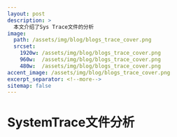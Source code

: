 ```yaml
---
layout: post
description: > 
  本文介绍了Sys Trace文件的分析
image: 
  path: /assets/img/blog/blogs_trace_cover.png
  srcset: 
    1920w: /assets/img/blog/blogs_trace_cover.png
    960w:  /assets/img/blog/blogs_trace_cover.png
    480w:  /assets/img/blog/blogs_trace_cover.png
accent_image: /assets/img/blog/blogs_trace_cover.png
excerpt_separator: <!--more-->
sitemap: false
---
```

# SystemTrace文件分析
## 